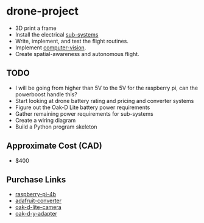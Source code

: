 # drone-project
* 3D print a frame
* Install the electrical [sub-systems](https://github.com/MichaelThamm/drone-project/tree/main/sub-systems)
* Write, implement, and test the flight routines.
* Implement [computer-vision](https://github.com/MichaelThamm/drone-project/tree/main/sub-systems/vision).
* Create spatial-awareness and autonomous flight.

## TODO
* I will be going from higher than 5V to the 5V for the raspberry pi, can the powerboost handle this?
* Start looking at drone battery rating and pricing and converter systems
* Figure out the Oak-D Lite battery power requirements
* Gather remaining power requirements for sub-systems
* Create a wiring diagram
* Build a Python program skeleton

## Approximate Cost (CAD)
* $400

## Purchase Links
* [raspberry-pi-4b](https://www.amazon.de/-/en/Raspberry-ARM-Cortex-A72-WLAN-ac-Bluetooth-Micro-HDMI-Single/dp/B07TC2BK1X/ref=sr_1_4?keywords=raspberry%2Bpi&qid=1691395648&sr=8-4&th=1)
* [adafruit-converter](https://www.amazon.com/Adafruit-PowerBoost-1000-Charger-Rechargeable/dp/B01BMRBTH2?keywords=power+boost+module+from+Adafruit&qid=1638742547&sr=8-10&linkCode=ll1&tag=circbasi-20&linkId=b4ff7f31c018cab02c9818fa05e0bc84&language=en_US&ref_=as_li_ss_tl)
* [oak-d-lite-camera](https://www.amazon.ca/Luxonis-Oak-D-Lite-Auto-Focus-Robotics-Camera/dp/B09T5FY68V/ref=sr_1_1?crid=I6IRGSS96H7E&keywords=Luxonis+Oak-D+LITE&qid=1693125367&sprefix=luxonis+oak-d+lite%2Caps%2C201&sr=8-1)
* [oak-d-y-adapter](https://shop.luxonis.com/collections/accessories/products/oak-y-adapter)